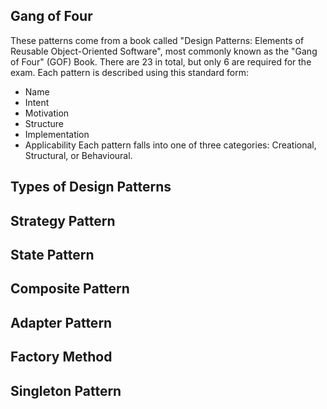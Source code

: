 ## Gang of Four
These patterns come from a book called "Design Patterns: Elements of Reusable Object-Oriented Software", most commonly known as the "Gang of Four" (GOF) Book. There are 23 in total, but only 6 are required for the exam.
Each pattern is described using this standard form:
- Name
- Intent
- Motivation
- Structure
- Implementation
- Applicability
Each pattern falls into one of three categories: Creational, Structural, or Behavioural.
## Types of Design Patterns
## Strategy Pattern
## State Pattern
## Composite Pattern
## Adapter Pattern
## Factory Method
## Singleton Pattern